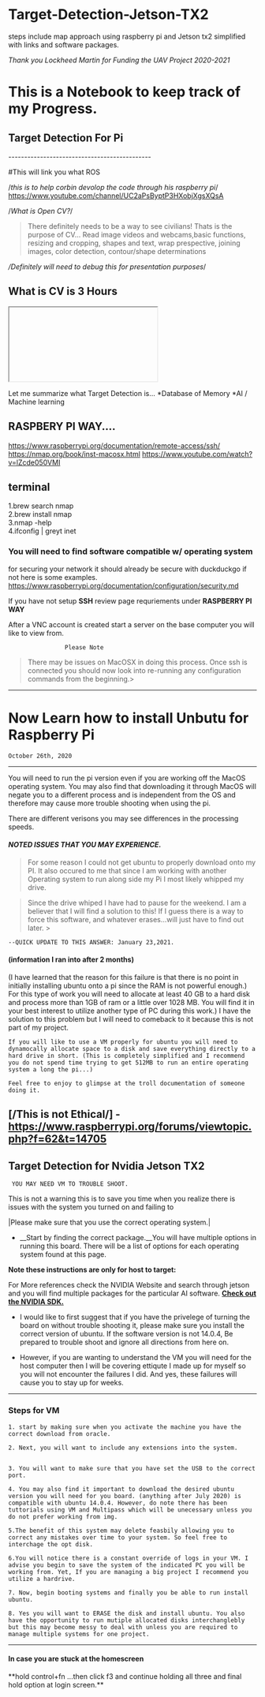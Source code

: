 # Target-Detection-Jetson-TX2
steps include map approach using raspberry pi and Jetson tx2 simplified with links and software packages.

<!-- from IPython.display import HTML -->

*Thank you Lockheed Martin for Funding the UAV Project 2020-2021*
<h1>This is a Notebook to keep track of my Progress.</h1>

<h2>Target Detection For Pi</h2>
---------------------------------------------

    
#This will link you what ROS

/*this is to help corbin devolop the code through his raspberry pi*/
https://www.youtube.com/channel/UC2aPsByptP3HXobjXgsXQsA

/*What is Open CV?*/
>There definitely needs to be a way to see civilians!
Thats is the purpose of CV... Read image videos and webcams,basic functions, resizing and cropping, shapes and text, wrap prespective, joining images, color detection, contour/shape determinations

*/Definitely will need to debug this for presentation purposes*/

What is CV is 3 Hours
----------------------------------------------------------
<iframe>https://www.youtube.com/watch?v=WQeoO7MI0Bs</iframe>

Let me summarize what Target Detection is...
*Database of Memory
*AI / Machine learning

RASPBERY PI WAY....
--------------------------------------
https://www.raspberrypi.org/documentation/remote-access/ssh/
https://nmap.org/book/inst-macosx.html
https://www.youtube.com/watch?v=lZcde050VMI

<h2>terminal</h2>

1.brew search nmap\
2.brew install nmap\
3.nmap -help\
4.ifconfig | greyt inet
    
   <h3>You will need to find software compatible w/ operating system</h3>
    
for securing your network it should already be secure with duckduckgo if not here is some examples.
https://www.raspberrypi.org/documentation/configuration/security.md
    
If you have not setup **SSH** review page requriements under **RASPBERRY PI WAY**
    
 After a VNC account is created start a server on the base computer you will like to view from.
    
                    Please Note

   > There may be issues on MacOSX in doing this process. Once ssh is connected you should now look into re-running any configuration commands from the beginning.>
    

<HTML src='//gifs.com/embed/found-ROz4yY' frameborder='0' scrolling='no' width='576px' height='360px' style='-webkit-backface-visibility: hidden;-webkit-transform: scale(1);'></HTML>
      
-------
    
# Now Learn how to install Unbutu for Raspberry Pi 
    October 26th, 2020
 ----------------------------
You will need to run the pi version even if you are working off the MacOS operating system.  You may also find that downloading it through MacOS will negate you to a different process and is independent from the OS and therefore may cause more trouble shooting when using the pi.
    
There are different verisons you may see differences in the processing speeds.
    
#### *NOTED ISSUES THAT YOU MAY EXPERIENCE.* 
     
>For some reason I could not get ubuntu to properly download onto my PI. It also occured to me that since I am working with another Operating system to run along side my Pi I most likely whipped my drive. 
    
 > Since the drive whiped I have had to pause for the weekend. I am a believer that I will find a solution to this! If I guess there is a way to force this software, and whatever erases...will just have to find out later. >

    --QUICK UPDATE TO THIS ANSWER: January 23,2021.
<h4>(information I ran into after 2 months)</h4> (I have learned that the reason for this failure is that there is no point in initially installing ubuntu onto a pi since the RAM is not powerful enough.) For this type of work you will need to allocate at least 40 GB to a hard disk and process more than 1GB of ram or a little over 1028 MB. You will find it in your best interest to utilize another type of PC during this work.) I have the solution to this problem but I will need to comeback to it because this is not part of my project.
    
    If you will like to use a VM properly for ubuntu you will need to dynamocally allocate space to a disk and save everything directly to a hard drive in short. (This is completely simplified and I recommend you do not spend time trying to get 512MB to run an entire operating system a long the pi...)
    
    Feel free to enjoy to glimpse at the troll documentation of someone doing it.
    
[/This is not Ethical/] -
https://www.raspberrypi.org/forums/viewtopic.php?f=62&t=14705
   -----------------------------------------------------------
    
<h2>Target Detection for Nvidia Jetson TX2</h2> 

     YOU MAY NEED VM TO TROUBLE SHOOT. 
This is not a warning this is to save you time when you realize there is issues with the system you turned on and failing to 
    
|Please make sure that you use the correct operating system.|
    

- __Start by finding the correct package.__You will have multiple options in running this board. There will be a list of options for each operating system found at this page.
    
**Note these instructions are only for host to target:**
    
For More references check the NVIDIA Website and search through jetson and you will find multiple packages for the particular AI software. 
**[Check out the NVIDIA SDK.](https://developer.nvidia.com/EMBEDDED/Jetpack)**

+ I would like to first suggest that if you have the privelege of turning the board on without trouble shooting it, please make sure you install the correct version of ubuntu. If the software version is not 14.0.4, Be prepared to trouble shoot and ignore all directions from here on.
    
+ However, if you are wanting to understand the VM you will need for the host computer then I will be covering ettiqute I made up for myself so you will not encounter the failures I did. And yes, these failures will cause you to stay up for weeks.
--------------------------------------------------------------
<h3> Steps for VM</h3>

    1. start by making sure when you activate the machine you have the correct download from oracle.
    
    2. Next, you will want to include any extensions into the system.
    

    3. You will want to make sure that you have set the USB to the correct port.

    4. You may also find it important to download the desired ubuntu version you will need for you board. (anything after July 2020) is compatible with ubuntu 14.0.4. However, do note there has been tuttorials using VM and Multipass which will be unecessary unless you do not prefer working from img.
    
    5.The benefit of this system may delete feasbily allowing you to correct any mistakes over time to your system. So feel free to interchage the opt disk.
    
    6.You will notice there is a constant override of logs in your VM. I advise you begin to save the system of the indicated PC you will be working from. Yet, If you are managing a big project I recommend you utilize a hardrive.
    
    7. Now, begin booting systems and finally you be able to run install ubuntu. 
    
    8. Yes you will want to ERASE the disk and install ubuntu. You also have the opportunity to run mutiple allocated disks interchanglebly but this may become messy to deal with unless you are required to manage multiple systems for one project.
    
--------------------------------
<h4>In case you are stuck at the homescreen</h4>
     **hold control+fn ...then click f3 and continue holding all three and final hold option at login screen.**
    
    
    


